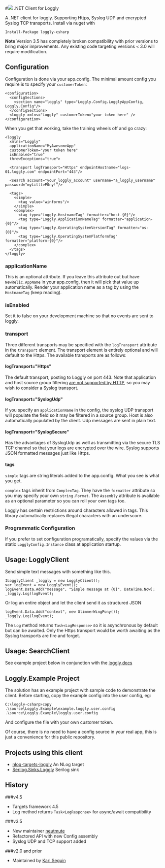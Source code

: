 #![](https://raw.githubusercontent.com/neutmute/loggly-csharp/master/SolutionItems/loggly.png) .NET Client for Loggly  

A .NET client for loggly. Supporting Https, Syslog UDP and encrypted Syslog TCP transports.
Install via nuget with

	Install-Package loggly-csharp

**Note** Version 3.5 has completely broken compatibility with prior versions to bring major improvements.
Any existing code targeting versions < 3.0 will require modification.

## Configuration
Configuration is done via your app.config. The minimal amount config you require is to specify your `customerToken`: 

	<configuration>
	  <configSections>
	    <section name="loggly" type="Loggly.Config.LogglyAppConfig, Loggly.Config"/>
	  </configSections>
	  <loggly xmlns="Loggly" customerToken="your token here" />
	</configuration>
 
When you get that working, take the training wheels off and go crazy:

	<loggly 
	  xmlns="Loggly" 
	  applicationName="MyAwesomeApp" 
	  customerToken="your token here" 
	  isEnabled="true"
	  throwExceptions="true">

  	  <transport logTransport="Https" endpointHostname="logs-01.loggly.com" endpointPort="443"/>

	  <search account="your_loggly_account" username="a_loggly_username" password="myLittleP0ny!"/>
  
	  <tags>
	    <simple>
	      <tag value="winforms"/>
	    </simple>
	    <complex>
	      <tag type="Loggly.HostnameTag" formatter="host-{0}"/>
	      <tag type="Loggly.ApplicationNameTag" formatter="application-{0}"/>
	      <tag type="Loggly.OperatingSystemVersionTag" formatter="os-{0}"/>
	      <tag type="Loggly.OperatingSystemPlatformTag" formatter="platform-{0}"/>
	    </complex>
	  </tags>
	</loggly>

### applicationName
This is an optional attribute. If you leave this attribute out but have `NewRelic.AppName` in your app.config, then it will pick that value up automatically.
Render your application name as a tag by using the `HostnameTag` (keep reading).

### isEnabled
Set it to false on your development machine so that no events are sent to loggly. 

### transport
Three different transports may be specified with the `logTransport` attribute in the `transport` element.
The transport element is entirely optional and will default to the Https. The available transports are as follows:

#### logTransport="Https"
The default transport, posting to Loggly on port 443. Note that application and host source group filtering [are not supported by HTTP](https://community.loggly.com/customer/portal/questions/8416949--host-field-for-source-groups?b_id=50), so you may wish to consider a Syslog transport.

#### logTransport="SyslogUdp"
If you specify an `applicationName` in the config, the syslog UDP transport will populate the field so it may be filtered in a source group. Host is also automatically populated by  the client. Udp messages are sent in plain text.  

#### logTransport="SyslogSecure"
Has the advantages of SyslogUdp as well as transmitting via the secure TLS TCP channel so that your logs are encrypted over the wire. Syslog supports JSON formatted messages just like Https.

#### tags 
`simple` tags are string literals added to the app.config. What you see is what you get.

`complex` tags inherit from `ComplexTag`. They have the `formatter` attribute so you may specify your own `string.Format`.
The `Assembly` attribute is available as an optional parameter so you can roll your own tags too.

Loggly has certain restrictions around characters allowed in tags. This library automatically replaces illegal characters with an underscore.
 
### Programmatic Configuration

If you prefer to set configuration programatically, specify the values via the static `LogglyConfig.Instance` class at application startup.

## Usage: LogglyClient
Send simple text messages with something like this.

	ILogglyClient _loggly = new LogglyClient();
    var logEvent = new LogglyEvent();
    logEvent.Data.Add("message", "Simple message at {0}", DateTime.Now);
    _loggly.Log(logEvent);

Or log an entire object and let the client send it as structured JSON

	logEvent.Data.Add("context", new GlimmerWingPony());
    _loggly.Log(logEvent);

The `Log` method returns `Task<LogResponse>` so it is asynchronous by default but can be awaited. Only the Https transport would be worth awaiting as the Syslog transports are fire and forget. 

## Usage: SearchClient

See example project below in conjunction with the [loggly docs](https://www.loggly.com/docs/api-retrieving-data/)

## Loggly.Example Project
The solution has an example project with sample code to demonstrate the client.
Before starting, copy the example config into the user config, eg:

	C:\loggly-csharp>copy .\source\Loggly.Example\example.loggly.user.config .\source\Loggly.Example\loggly.user.config

And configure the file with your own customer token.

Of course, there is no need to have a config source in your real app, this is just a convenience for this public repository.


## Projects using this client
* [nlog-targets-loggly](https://github.com/joefitzgerald/nlog-targets-loggly) An NLog target
* [Serilog.Sinks.Loggly](https://github.com/serilog/serilog/tree/master/src/Serilog.Sinks.Loggly) Serilog sink

## History
###v4.5 
* Targets framework 4.5
* Log method returns `Task<LogResponse>` for async/await compatibility

###v3.5
* New maintainer [neutmute](https://github.com/neutmute)
* Refactored API with new Config assembly
* Syslog UDP and TCP support added

###v2.0 and prior
* Maintained by [Karl Seguin](https://github.com/karlseguin) 
 